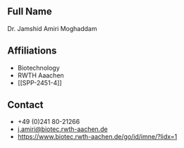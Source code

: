 ## Full Name
Dr. Jamshid Amiri Moghaddam

## Affiliations
- Biotechnology
- RWTH Aaachen
- [[SPP-2451-4]]
## Contact
- +49 (0)241 80-21266
- j.amiri@biotec.rwth-aachen.de
- https://www.biotec.rwth-aachen.de/go/id/imne/?lidx=1
